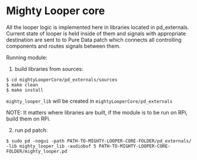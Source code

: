 # Mighty Looper core

All the looper logic is implemented here in libraries located in pd_externals. Current state of looper is held inside of them
and signals with appropriate destination are sent to to Pure Data patch which connects all controlling components and routes
signals between them.

Running module:

1. build libraries from sources:
```
$ cd mightyLooperCore/pd_externals/sources
$ make clean
$ make install
```

`mighty_looper_lib` will be created in `mightyLooperCore/pd_externals`

NOTE: It matters where libraries are built, if the module is to be run on RPi, build them on RPi.

2. run pd patch:
```
$ sudo pd -nogui -path PATH-TO-MIGHTY-LOOPER-CORE-FOLDER/pd_externals/ -lib mighty_looper_lib -audiobuf 5 PATH-TO-MIGHTY-LOOPER-CORE-FOLDER/mighty_looper.pd
```
